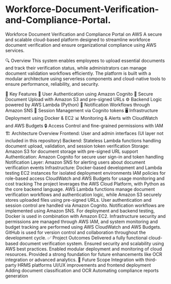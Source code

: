 # Workforce-Document-Verification-and-Compliance-Portal.
Workforce Document Verification and Compliance Portal on AWS
A secure and scalable cloud-based platform designed to streamline workforce document verification and ensure organizational compliance using AWS services.

🔍 Overview
This system enables employees to upload essential documents and track their verification status, while administrators can manage document validation workflows efficiently. The platform is built with a modular architecture using serverless components and cloud-native tools to ensure performance, reliability, and security.

🚀 Key Features
🔐 User Authentication using Amazon Cognito
📁 Secure Document Upload with Amazon S3 and pre-signed URLs
⚙ Backend Logic powered by AWS Lambda (Python)
📢 Notification Workflows through Amazon SNS
🧾 Session Management via Cognito tokens
🖥 Infrastructure Deployment using Docker & EC2
📊 Monitoring & Alerts with CloudWatch and AWS Budgets
🔒 Access Control and fine-grained permissions with IAM
🏗 Architecture Overview
Frontend: User and admin interfaces (UI layer not included in this repository)
Backend: Stateless Lambda functions handling document upload, validation, and session token verification
Storage: Amazon S3 for document storage with pre-signed URL support
Authentication: Amazon Cognito for secure user sign-in and token handling
Notification Layer: Amazon SNS for alerting users about document verification events
Infrastructure:
Docker-based development and Lambda testing
EC2 instances for isolated deployment environments
IAM policies for role-based access
CloudWatch and AWS Budgets for usage monitoring and cost tracking
The project leverages the AWS Cloud Platform, with Python as the core backend language. AWS Lambda functions manage document verification workflows and authentication logic, while Amazon S3 securely stores uploaded files using pre-signed URLs. User authentication and session control are handled via Amazon Cognito. Notification workflows are implemented using Amazon SNS. For deployment and backend testing, Docker is used in combination with Amazon EC2. Infrastructure security and permissions are managed through AWS IAM, and system monitoring and budget tracking are performed using AWS CloudWatch and AWS Budgets. GitHub is used for version control and collaboration throughout the development cycle.
✅ Project Outcomes
Delivered a fully functional cloud-based document verification system.
Ensured security and scalability using AWS best practices.
Enabled modular deployment and monitoring of cloud resources.
Provided a strong foundation for future enhancements like OCR integration or advanced analytics.
📌 Future Scope
Integration with third-party HRMS platforms
UI/UX improvements and frontend deployment
Adding document classification and OCR
Automating compliance reports generation
